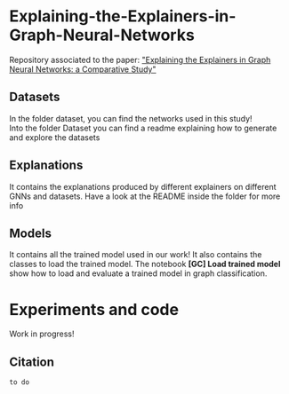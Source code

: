 # Explaining-the-Explainers-in-Graph-Neural-Networks
Repository associated to the paper: ["Explaining the Explainers in Graph Neural Networks: a Comparative Study"](https://arxiv.org/pdf/2210.15304.pdf)


## Datasets
In the folder dataset, you can find the networks used in this study!  
Into the folder Dataset you can find a readme explaining how to generate and explore the datasets

## Explanations
It contains the explanations produced by different explainers on different GNNs and datasets. Have a look at the README inside the folder for more info

## Models
It contains all the trained model used in our work! It also contains the classes to load the trained model. The notebook **[GC] Load trained model** show how to load and evaluate a trained model in graph classification.


# Experiments and code 
Work in progress!


## Citation

```
to do
```
